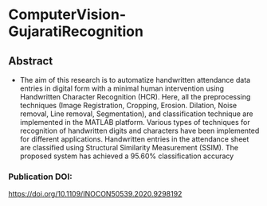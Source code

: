 # ComputerVision-GujaratiRecognition
## Abstract
- The aim of this research is to automatize handwritten
attendance data entries in digital form with a minimal
human intervention using Handwritten Character Recognition
(HCR). Here, all the preprocessing techniques (Image Registration,
Cropping, Erosion. Dilation, Noise removal, Line removal,
Segmentation), and classification technique are implemented
in the MATLAB platform. Various types of techniques for
recognition of handwritten digits and characters have been
implemented for different applications. Handwritten entries in
the attendance sheet are classified using Structural Similarity
Measurement (SSIM). The proposed system has achieved a
95.60% classification accuracy

### Publication DOI:
https://doi.org/10.1109/INOCON50539.2020.9298192
